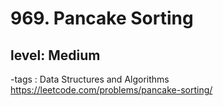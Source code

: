 # 969. Pancake Sorting
## level: Medium

-tags : Data Structures and Algorithms
https://leetcode.com/problems/pancake-sorting/
